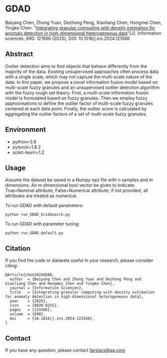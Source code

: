 # GDAD
Baiyang Chen, Zhong Yuan, Dezhong Peng, Xiaoliang Chen, Hongmei Chen, Yingke Chen: "[Integrating granular computing with density estimation for anomaly detection in high-dimensional heterogeneous data](https://www.sciencedirect.com/science/article/pii/S0020025524014804)"[J]. Information sciences, 690: 121566 (2025), DOI: 10.1016/j.ins.2024.121566

## Abstract
Outlier detection aims to find objects that behave differently from the majority of the data. Existing unsupervised approaches often process data with a single scale, which may not capture the multi-scale nature of the data. In this paper, we propose a novel information fusion model based on multi-scale fuzzy granules and an unsupervised outlier detection algorithm with the fuzzy rough set theory. First, a multi-scale information fusion model is formulated based on fuzzy granules. Then we employ fuzzy approximations to define the outlier factor of multi-scale fuzzy granules centered at each data point. Finally, the outlier score is calculated by aggregating the outlier factors of a set of multi-scale fuzzy granules.

## Environment
* python=3.8
* pytorch=1.8.2
* scikit-learn=1.2

## Usage
Assume the dataset be saved in a Numpy npz file with n samples and m dimensions. An m dimensional bool vector be given to indicate: True=Nominal attribute, False=Numerical attribute; if not provided, all attributes are treated as numerical.

To run GDAD with default parameters:
```
python run_GDAD_GridSearch.py
```
To run GDAD with parameter tuning:
```
python run_GDAD_default.py
```

## Citation
If you find the code or datasets useful in your research, please consider citing:
```
@Article{chen2024GDAD,
  author  = {Baiyang Chen and Zhong Yuan and Dezhong Peng and Xiaoliang Chen and Hongmei Chen and Yingke Chen},
  journal = {Information Sciences},
  title   = {Integrating granular computing with density estimation for anomaly detection in high-dimensional heterogeneous data},
  year    = {2025},
  issn    = {0020-0255},
  pages   = {121566},
  volume  = {690},
  doi     = {10.1016/j.ins.2024.121566},
}
```

## Contact
If you have any question, please contact farstars@qq.com
